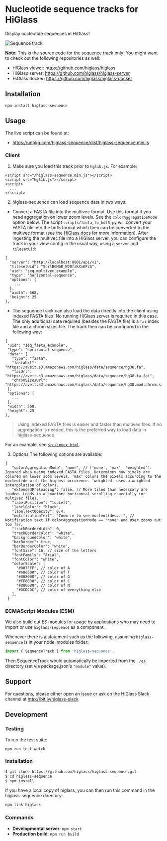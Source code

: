 # Nucleotide sequence tracks for HiGlass

Display nucleotide sequences in HiGlass!

![Sequence track](https://aveit.s3.amazonaws.com/higlass/static/higlass-sequence-screenshot.png)


**Note**: This is the source code for the sequence track only! You might want to check out the following repositories as well:

- HiGlass viewer: https://github.com/higlass/higlass
- HiGlass server: https://github.com/higlass/higlass-server
- HiGlass docker: https://github.com/higlass/higlass-docker


## Installation
 
```
npm install higlass-sequence
```

## Usage

The live script can be found at:

- https://unpkg.com/higlass-sequence/dist/higlass-sequence.min.js

### Client

1. Make sure you load this track prior to `hglib.js`. For example:

```
<script src="/higlass-sequence.min.js"></script>
<script src="hglib.js"></script>
<script>
  ...
</script>
```

2. higlass-sequence can load sequence data in two ways:
  - Convert a FASTA file into the multivec format. Use this format if you need aggregation on lower zoom levels. See the `colorAggregationMode` option below. The script `scripts/fasta_to_hdf5.py` will convert your FASTA file into the hdf5 format which then can be converted to the multivec format (see the [HiGlass docs](https://docs.higlass.io/data_preparation.html#multivec-files) for more information). After ingesting the multivec file into a HiGlass server, you can configure the track in your view config in the usual way, using a `server` and `tilesetUid`:
  ```
  {
    "server": "http://localhost:8001/api/v1",
    "tilesetUid": "ScrlBGMbR_WJ0fzKXxKFzA",
    "uid": "seq_multivec_example",
    "type": "horizontal-sequence",
    "options": {
      ...
    },
    "width": 568,
    "height": 25
  },
 ```
  - The sequence track can also load the data directly into the client using indexed FASTA files. No running HiGlass server is required in this case. The only additional data required (besides the FASTA file) is a `fai` index file and a chrom sizes file. The track then can be configured in the following way:
   ```
  {
    "uid": "seq_fasta_example",
    "type": "horizontal-sequence",
    "data": {
      "type": "fasta",
      "fastaUrl": "https://aveit.s3.amazonaws.com/higlass/data/sequence/hg38.fa",
      "faiUrl": "https://aveit.s3.amazonaws.com/higlass/data/sequence/hg38.fa.fai",
      "chromSizesUrl": "https://aveit.s3.amazonaws.com/higlass/data/sequence/hg38.mod.chrom.sizes"
    },
    "options": {
      ...
    },
    "width": 568,
    "height": 25
  },
 ```
 
>Using indexed FASTA files is easier and faster than multivec files. If no aggregation is needed, this is the preferred way to load data in higlass-sequence.

For an example, see [`src/index.html`](src/index.html).

3. Options
The following options are available:
```
{
   "colorAggregationMode": "none", // ['none', 'max', 'weighted']. Ignored when using indexed FASTA files. Determines how pixels are colored on lower zoom levels. 'max' colors the pixels according to the nucleotide with the highest occurence. 'weighted' uses a weighted interpolation of colors.
   "extendedPreloading": false, // More tiles than necessary are loaded. Leads to a smoother horizontal scrolling especially for multivec files.
   "labelPosition": "topLeft",
   "labelColor": "black",
   "labelTextOpacity": 0.4,
   "notificationText": "Zoom in to see nucleotides...", // Notification text if colorAggregationMode == "none" and user zooms out too far.
   "trackBorderWidth": 0,
   "trackBorderColor": "white",
   "backgroundColor": "white",
   "barBorder": true,
   "barBorderColor": "white",
   "fontSize": 16, // size of the letters
   "fontFamily": "Arial",
   "fontColor": "white",
   "colorScale": [
     "#007FFF", // color of A
     "#e8e500", // color of T
     "#008000", // color of G
     "#FF0038", // color of C
     "#800080", // color of N
     "#DCDCDC", // color of everything else
   ],
 }
```

### ECMAScript Modules (ESM)

We also build out ES modules for usage by applications who may need to import or use `higlass-sequence` as a component.

Whenever there is a statement such as the following, assuming `higlass-sequence` is in your node_modules folder:
```javascript
import { SequenceTrack } from 'higlass-sequence';
```

Then SequenceTrack would automatically be imported from the `./es` directory (set via package.json's `"module"` value). 

## Support

For questions, please either open an issue or ask on the HiGlass Slack channel at http://bit.ly/higlass-slack

## Development

### Testing

To run the test suite:

```
npm run test-watch
```


### Installation

```bash
$ git clone https://github.com/higlass/higlass-sequence.git
$ cd higlass-sequence
$ npm install
```
If you have a local copy of higlass, you can then run this command in the higlass-sequence directory:

```bash
npm link higlass
```

### Commands

 - **Developmental server**: `npm start`
 - **Production build**: `npm run build`
